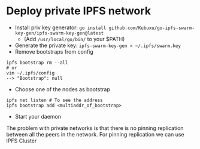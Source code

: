 # Deploy private IPFS network
- Install priv key generator: `go install github.com/Kubuxu/go-ipfs-swarm-key-gen/ipfs-swarm-key-gen@latest`
  - (Add `/usr/local/go/bin/` to your $PATH)
- Generate the private key: `ipfs-swarm-key-gen > ~/.ipfs/swarm.key`
- Remove bootstraps from config
```
ipfs bootstrap rm --all
# or
vim ~/.ipfs/config
--> "Bootstrap": null
```

- Choose one of the nodes as bootstrap
```
ipfs net listen # To see the address
ipfs bootstrap add <multiaddr_of_bootstrap>
```
- Start your daemon

The problem with private networks is that there
is no pinning replication between all the peers in
the network. For pinning replication we can use IPFS Cluster
